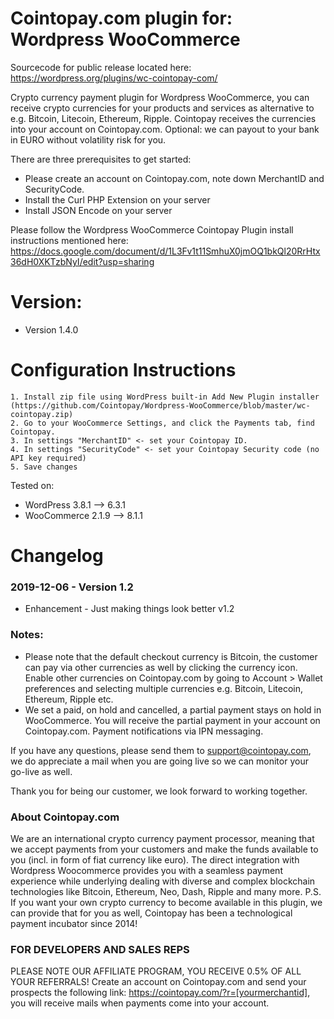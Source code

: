 # Cointopay.com plugin for: Wordpress WooCommerce

Sourcecode for public release located here: https://wordpress.org/plugins/wc-cointopay-com/

Crypto currency payment plugin for Wordpress WooCommerce, you can receive crypto currencies for your products and services as alternative to e.g. Bitcoin, Litecoin, Ethereum, Ripple. Cointopay receives the currencies into your account on Cointopay.com. Optional: we can payout to your bank in EURO without volatility risk for you.

There are three prerequisites to get started:

- Please create an account on Cointopay.com, note down MerchantID and SecurityCode.
- Install the Curl PHP Extension on your server
- Install JSON Encode on your server

Please follow the Wordpress WooCommerce Cointopay Plugin install instructions mentioned here: https://docs.google.com/document/d/1L3Fv1t11SmhuX0jmOQ1bkQl20RrHtx36dH0XKTzbNyI/edit?usp=sharing

# Version:
- Version 1.4.0

# Configuration Instructions

    1. Install zip file using WordPress built-in Add New Plugin installer (https://github.com/Cointopay/Wordpress-WooCommerce/blob/master/wc-cointopay.zip)
    2. Go to your WooCommerce Settings, and click the Payments tab, find Cointopay.
    3. In settings "MerchantID" <- set your Cointopay ID.
    4. In settings "SecurityCode" <- set your Cointopay Security code (no API key required)
    5. Save changes

Tested on:
- WordPress 3.8.1 --> 6.3.1
- WooCommerce 2.1.9 --> 8.1.1 

# Changelog

### 2019-12-06 - Version 1.2
- Enhancement - Just making things look better v1.2


### Notes:
- Please note that the default checkout currency is Bitcoin, the customer can pay via other currencies as well by clicking the currency icon. Enable other currencies on Cointopay.com by going to Account > Wallet preferences and selecting multiple currencies e.g. Bitcoin, Litecoin, Ethereum, Ripple etc.
- We set a paid, on hold and cancelled, a partial payment stays on hold in WooCommerce. You will receive the partial payment in your account on Cointopay.com. Payment notifications via IPN messaging.

If you have any questions, please send them to support@cointopay.com, we do appreciate a mail when you are going live so we can monitor your go-live as well.

Thank you for being our customer, we look forward to working together.

### About Cointopay.com
We are an international crypto currency payment processor, meaning that we accept payments from your customers and make the funds available to you (incl. in form of fiat currency like euro). The direct integration with Wordpress Woocommerce provides you with a seamless payment experience while underlying dealing with diverse and complex blockchain technologies like Bitcoin, Ethereum, Neo, Dash, Ripple and many more. P.S. If you want your own crypto currency to become available in this plugin, we can provide that for you as well, Cointopay has been a technological payment incubator since 2014!

### FOR DEVELOPERS AND SALES REPS
PLEASE NOTE OUR AFFILIATE PROGRAM, YOU RECEIVE 0.5% OF ALL YOUR REFERRALS!
Create an account on Cointopay.com and send your prospects the following link: https://cointopay.com/?r=[yourmerchantid], you will receive mails when payments come into your account. 

